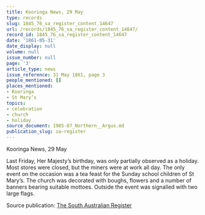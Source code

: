 ```yaml
---
title: Kooringa News, 29 May
type: records
slug: 1845_76_sa_register_content_14647
url: /records/1845_76_sa_register_content_14647/
record_id: 1845_76_sa_register_content_14647
date: '1861-05-31'
date_display: null
volume: null
issue_number: null
page: '3'
article_type: news
issue_reference: 31 May 1861, page 3
people_mentioned: []
places_mentioned:
- Kooringa
- St Mary’s
topics:
- celebration
- church
- holiday
source_document: 1985-87_Northern__Argus.md
publication_slug: sa-register
---
```


Kooringa News, 29 May

Last Friday, Her Majesty’s birthday, was only partially observed as a holiday.  Most stores were closed, but the miners were at work all day.  The only event on the occasion was a tea feast for the Sunday school children of St Mary’s.  The church was decorated with boughs, flowers and a number of banners bearing suitable mottoes.  Outside the event was signalled with two large flags.

Source publication: [The South Australian Register](/publications/sa-register/)
